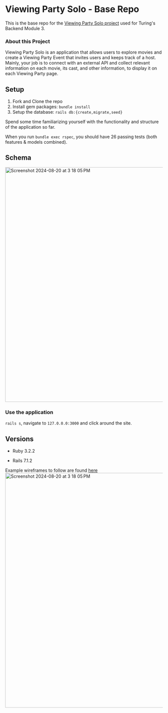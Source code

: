 # Viewing Party Solo - Base Repo

This is the base repo for the [Viewing Party Solo project](https://backend.turing.edu/module3/projects/viewing_party_solo) used for Turing's Backend Module 3.

### About this Project

Viewing Party Solo is an application that allows users to explore movies and create a Viewing Party Event that invites users and keeps track of a host. Mainly, your job is to connect with an external API and collect relevant information on each movie, its cast, and other information, to display it on each Viewing Party page. 

## Setup

1. Fork and Clone the repo
2. Install gem packages: `bundle install`
3. Setup the database: `rails db:{create,migrate,seed}`

Spend some time familiarizing yourself with the functionality and structure of the application so far. 

When you run `bundle exec rspec`, you should have 26 passing tests (both features & models combined). 

## Schema 
<img width="750" alt="Screenshot 2024-08-20 at 3 18 05 PM" src="https://github.com/user-attachments/assets/bfdc43fd-7ae6-4ebe-8225-d671f03e2bf0">

### Use the application
`rails s`, navigate to `127.0.0.0:3000` and click around the site. 


## Versions

- Ruby 3.2.2

- Rails 7.1.2

Example wireframes to follow are found [here](https://backend.turing.edu/module3/projects/viewing_party_solo/wireframes)
<img width="750" alt="Screenshot 2024-08-20 at 3 18 05 PM" src="https://github.com/user-attachments/assets/0f645f26-120f-430d-aeca-5202f1a7f7a9">
